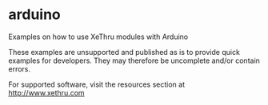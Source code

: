 # arduino
Examples on how to use XeThru modules with Arduino

These examples are unsupported and published as is to provide quick examples for developers. They may therefore be uncomplete and/or contain errors.

For supported software, visit the resources section at http://www.xethru.com